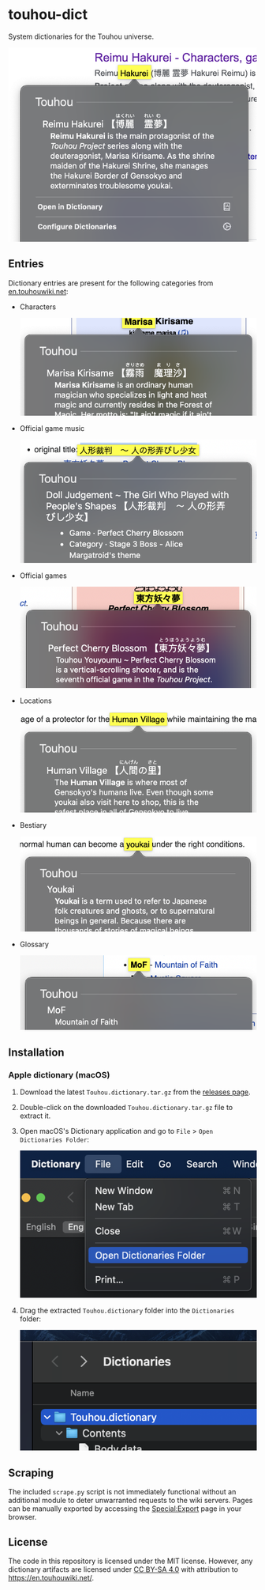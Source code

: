 # touhou-dict

System dictionaries for the Touhou universe.

![Picture](docs/picture.png)

## Entries

Dictionary entries are present for the following categories
from [en.touhouwiki.net](https://en.touhouwiki.net/):

- Characters

  ![Picture](docs/character.png)

- Official game music

  ![Picture](docs/music.png)

- Official games

  ![Picture](docs/game.png)

- Locations

  ![Picture](docs/location.png)

- Bestiary

  ![Picture](docs/bestiary.png)

- Glossary

  ![Picture](docs/glossary.png)

## Installation

### Apple dictionary (macOS)

1. Download the latest `Touhou.dictionary.tar.gz` from
   the [releases page](https://github.com/Nanoskript/touhou-dict/releases/tag/latest).
2. Double-click on the downloaded `Touhou.dictionary.tar.gz` file to extract it.
3. Open macOS's Dictionary application and go to `File` > `Open Dictionaries Folder`:

   ![Picture](docs/apple/open_dictionaries_folder.png)

4. Drag the extracted `Touhou.dictionary` folder into the `Dictionaries` folder:

   ![Picture](docs/apple/dictionaries_folder.png)

## Scraping

The included `scrape.py` script is not immediately functional without an additional
module to deter unwarranted requests to the wiki servers. Pages can be manually exported
by accessing the [Special:Export](https://en.touhouwiki.net/wiki/Special:Export) page in
your browser.

## License

The code in this repository is licensed under the MIT license.
However, any dictionary artifacts are licensed
under [CC BY-SA 4.0](https://creativecommons.org/licenses/by-sa/4.0/)
with attribution to <https://en.touhouwiki.net/>. 
